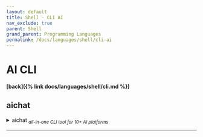 ```yaml
---
layout: default
title: Shell - CLI AI
nav_exclude: true
parent: Shell
grand_parent: Programming Languages
permalink: /docs/languages/shell/cli-ai
---
```


# AI CLI

__[back]({% link docs/languages/shell/cli.md %})__

## aichat

<details markdown="block">
  <summary>
    aichat <sub><i>all-in-one CLI tool for 10+ AI platforms</i></sub>
  </summary>

All-in-one CLI tool for 10+ AI platforms, including OpenAI, Gemini, Claude,
Mistral, LocalAI, Ollama, VertexAI, Ernie, Qianwen...
- [aichat Github](https://github.com/sigoden/aichat)
  - [library's author config example](https://github.com/sigoden/aichat/blob/601288029dd7affa2115547a70c74b21d2003b66/config.example.yaml)
- [see more about aichat in Docker session]({% link docs/languages/containerization/docker.sample.ai.md %}#aichat)


```yaml
# MY AICHAT CONFIG

# https://github.com/sigoden/aichat/blob/601288029dd7affa2115547a70c74b21d2003b66/config.example.yaml
#  `cat ~/.config/aichat/config.yaml`
#  `cat ~/Library/Application\ Support/aichat/config.yaml`
# $> aichat --info
# $> aichat --list-sessions

model: gemini          # LLM model

# temperature is a parameter that influences the “randomness” of the response
# generated by your language model. It typically ranges from 0 to 1, but in
# some instances, you can bring the temperature beyond 1.
temperature: 0.5       # GPT temperature, between 0 and 2

clients:
  # all clients configuration
  # https://github.com/sigoden/aichat/blob/601288029dd7affa2115547a70c74b21d2003b66/config.example.yaml

  # see https://ai.google.dev/docs
  - type: gemini
    api_key: xxxxxxxxxxxxxxxxxxxxxxxxxxxxxxxxxxxxxxx

  # login via Kindle Google Gmail
  # https://platform.openai.com/usage
  # https://platform.openai.com/account/api-keys
  # https://help.openai.com/
  - type: openai
    name: kindle-gmail
    api_key: sk-xxxxxxxxxxxxxxxxxxxxxxxxxxxxxxxxxxxxxxxxxxxxxxxx

  # see https://cloud.google.com/vertex-ai
  - type: vertexai
    # global locations - regions & zones
    # https://cloud.google.com/about/locations
    api_base: https://{REGION}-aiplatform.googleapis.com/v1/projects/{PROJECT_ID}/locations/{REGION}/publishers/google/models
    #
    # setup Application Default Credentials (ADC) file, optional field
    # run `gcloud auth application-default login` to setup adc
    # see https://cloud.google.com/docs/authentication/external/set-up-adc
    adc_file: <path-to/gcloud/application_default_credentials.json>
    # aichat --info
```

```bash
# AICHAT Installation
# for rust programmer
cargo install aichat@0.14.0
cargo install aichat --list
# macOS homebrew or a linuxbrew user
brew install aichat
# for android Termux user
pkg install aichat
# ...
# https://github.com/sigoden/aichat
# https://github.com/sigoden/aichat/blob/main/config.example.yaml
# https://github.com/sigoden/aichat/blob/601288029dd7affa2115547a70c74b21d2003b66/config.example.yaml
#  `cat ~/.config/aichat/config.yaml`
#  `cat ~/Library/Application\ Support/aichat/config.yaml`
aichat --info
aichat --list-sessions
```

------
<!-- aichat -->
</details>

----

[^1]: [...](https://www.google.com)
